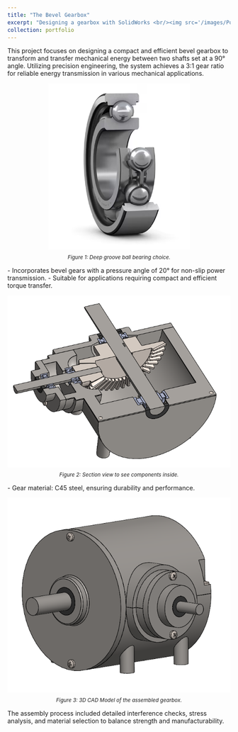```yaml
---
title: "The Bevel Gearbox"
excerpt: "Designing a gearbox with SolidWorks <br/><img src='/images/Portfolio/BevelGearbox/20241224_rotation_animation.gif'>"
collection: portfolio
---
```


This project focuses on designing a compact and efficient bevel gearbox to transform and transfer mechanical energy between two shafts set at a 90° angle. Utilizing precision engineering, the system achieves a 3:1 gear ratio for reliable energy transmission in various mechanical applications.
  
<p align="center">
    <img src="/images/Portfolio/BevelGearbox//20241224ballbearing.png"/>
    <br>
    <sub><i> Figure 1: Deep groove ball bearing choice.</i></sub>  
</p>  
 -   Incorporates bevel gears with a pressure angle of 20° for non-slip power transmission.   
 -   Suitable for applications requiring compact and efficient torque transfer.

  <p align="center">
        <img src="/images/Portfolio/BevelGearbox/20241224sectionview.png"/>
        <br>
        <sub><i> Figure 2: Section view to see components inside.</i></sub>  
   </p>    
  -   Gear material: C45 steel, ensuring durability and performance.  

 <p align="center">
        <img src="/images/Portfolio/BevelGearbox/20241224assembled.png"/>
        <br>
        <sub><i> Figure 3: 3D CAD Model of the assembled gearbox.</i></sub>  
    </p> 
  The assembly process included detailed interference checks, stress analysis, and material selection to balance strength and manufacturability.